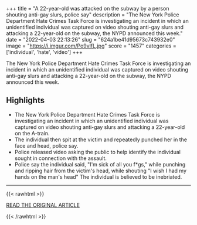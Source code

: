 +++
title = "A 22-year-old was attacked on the subway by a person shouting anti-gay slurs, police say"
description = "The New York Police Department Hate Crimes Task Force is investigating an incident in which an unidentified individual was captured on video shouting anti-gay slurs and attacking a 22-year-old on the subway, the NYPD announced this week."
date = "2022-04-03 22:13:26"
slug = "624a1be41d95673c743932e0"
image = "https://i.imgur.com/Po9vlfL.jpg"
score = "1457"
categories = ['individual', 'hate', 'video']
+++

The New York Police Department Hate Crimes Task Force is investigating an incident in which an unidentified individual was captured on video shouting anti-gay slurs and attacking a 22-year-old on the subway, the NYPD announced this week.

## Highlights

- The New York Police Department Hate Crimes Task Force is investigating an incident in which an unidentified individual was captured on video shouting anti-gay slurs and attacking a 22-year-old on the A-train.
- The individual then spit at the victim and repeatedly punched her in the face and head, police say.
- Police released video asking the public to help identify the individual sought in connection with the assault.
- Police say the individual said, "I'm sick of all you f*gs," while punching and ripping hair from the victim's head, while shouting "I wish I had my hands on the man's head" The individual is believed to be inebriated.

---

{{< rawhtml >}}
  <p class="article-category">
    <a target="_blank" href="https://www.cnn.com/2022/04/03/us/subway-attack-anti-gay/index.html">READ THE ORIGINAL ARTICLE</a>
  </p>
{{< /rawhtml >}}

